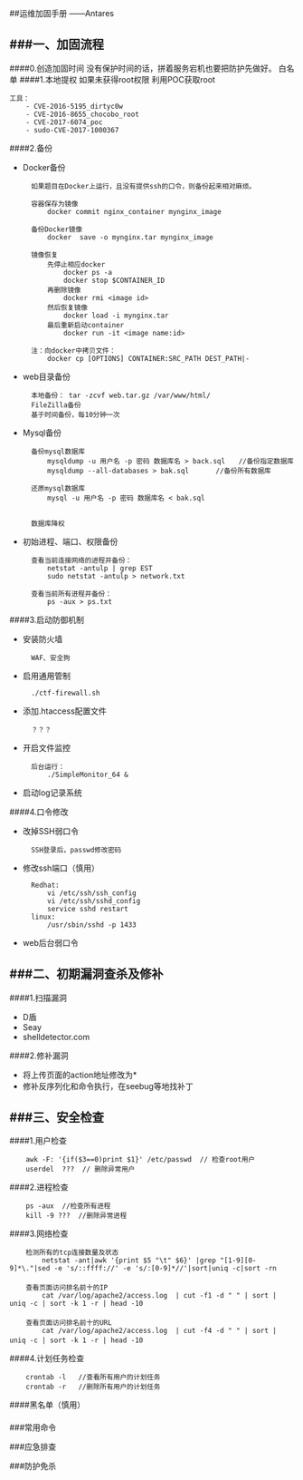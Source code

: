 ##运维加固手册
——Antares

###一、加固流程
---
####0.创造加固时间
没有保护时间的话，拼着服务宕机也要把防护先做好。
	白名单
####1.本地提权
如果未获得root权限
利用POC获取root

	工具：
		- CVE-2016-5195_dirtyc0w 
		- CVE-2016-8655_chocobo_root  
		- CVE-2017-6074_poc  
		- sudo-CVE-2017-1000367

####2.备份

- Docker备份
	
		如果题目在Docker上运行，且没有提供ssh的口令，则备份起来相对麻烦。
		
		容器保存为镜像
			docker commit nginx_container mynginx_image

		备份Docker镜像
			docker  save -o mynginx.tar mynginx_image

		镜像恢复
			先停止相应docker
				docker ps -a
				docker stop $CONTAINER_ID
			再删除镜像
				docker rmi <image id> 
			然后恢复镜像
				docker load -i mynginx.tar
			最后重新启动container
				docker run -it <image name:id>
		
		注：向docker中拷贝文件：
			docker cp [OPTIONS] CONTAINER:SRC_PATH DEST_PATH|-

- web目录备份
		
 		本地备份： tar -zcvf web.tar.gz /var/www/html/
        FileZilla备份
		基于时间备份，每10分钟一次

- Mysql备份

		备份mysql数据库
			mysqldump -u 用户名 -p 密码 数据库名 > back.sql　　//备份指定数据库
			mysqldump --all-databases > bak.sql　　　　//备份所有数据库
	
		还原mysql数据库
			mysql -u 用户名 -p 密码 数据库名 < bak.sql 		


		数据库降权


- 初始进程、端口、权限备份 
		
		查看当前连接网络的进程并备份：
			netstat -antulp | grep EST
			sudo netstat -antulp > network.txt 

		查看当前所有进程并备份：
			ps -aux > ps.txt

####3.启动防御机制

- 安装防火墙

		WAF、安全狗

- 启用通用管制

		./ctf-firewall.sh

- 添加.htaccess配置文件

		？？？


- 开启文件监控

		后台运行：
			./SimpleMonitor_64 &



- 启动log记录系统

####4.口令修改

- 改掉SSH弱口令

		SSH登录后，passwd修改密码
		
- 修改ssh端口（慎用）

		Redhat:
			vi /etc/ssh/ssh_config 
			vi /etc/ssh/sshd_config
			service sshd restart
		linux:
			/usr/sbin/sshd -p 1433


- web后台弱口令


###二、初期漏洞查杀及修补
---
####1.扫描漏洞

- D盾
- Seay
- shelldetector.com

####2.修补漏洞
- 将上传页面的action地址修改为*
- 修补反序列化和命令执行，在seebug等地找补丁



###三、安全检查
---
####1.用户检查
		
		awk -F: '{if($3==0)print $1}' /etc/passwd  // 检查root用户
		userdel  ???  // 删除异常用户

####2.进程检查
	
		ps -aux  //检查所有进程
		kill -9 ???  //删除异常进程

####3.网络检查

		检测所有的tcp连接数量及状态
			netstat -ant|awk '{print $5 "\t" $6}' |grep "[1-9][0-9]*\."|sed -e 's/::ffff://' -e 's/:[0-9]*//'|sort|uniq -c|sort -rn
	　　
		查看页面访问排名前十的IP
			cat /var/log/apache2/access.log  | cut -f1 -d " " | sort | uniq -c | sort -k 1 -r | head -10
	　　
		查看页面访问排名前十的URL
			cat /var/log/apache2/access.log  | cut -f4 -d " " | sort | uniq -c | sort -k 1 -r | head -10　　

####4.计划任务检查

		crontab -l   //查看所有用户的计划任务
		crontab -r   //删除所有用户的计划任务

		
####黑名单（慎用）

####

###常用命令

###应急排查

###防护免杀


